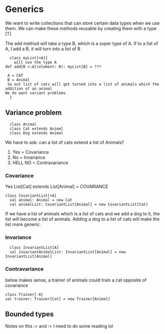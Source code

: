 # Generics

We want to write collections that can store certain data types when we use them.
We can make these methods reusable by creating them with a type [T]

The add method will take a type B, which is a super type of A.
If to a list of A, I add a B, it will turn into a list of B

```
  class myList[+A]{
    will use the type A
def add[B >:A](element: B): myList[B] = ???

 A = CAT
 B = Animal
 So out list of cats will get turned into a list of animals which the addition of an animal
We do want variant problems
  }
```

## Variance problem

```
  class Animal
  class Cat extends Animal
  class Dog extends Animal
```

We have to ask: can a list of cats extend a list of Animals?

1. Yes = Covariance
2. No = Invariance
3. HELL NO = Contravariance

### Covariance

Yes List[Cat] extends List[Animal] = COVARIANCE

```
class CovariantList[+A]
  val animal: Animal = new Cat
  val animalList: CovariantList[Animal] = new CovariantList[Cat]
```
If we have a list of animals which is a list of cats and we add a dog to it, the list will become a list of animals. Adding a dog to a list of cats will make the list more generic.

### Invariance 

```
  class InvariantList[A]
  val invariantAnimalList: InvariantList[Animal] = new InvariantList[Animal]
```

### Contravariance

below makes sense, a trainer of animals could train a cat  opposite of covariance

```
class Trainer[-A]
val trainer: Trainer[Cat] = new Trainer[Animal]
```

## Bounded types 

Notes on this :> and :< I need to do some reading lol
